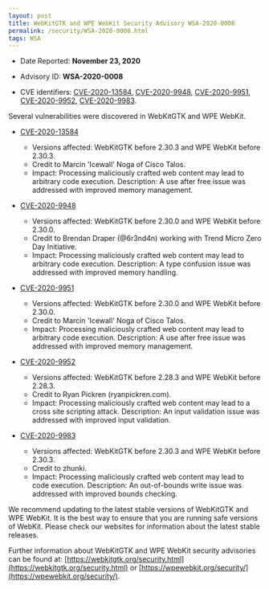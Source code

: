 ```yaml
---
layout: post
title: WebKitGTK and WPE WebKit Security Advisory WSA-2020-0008
permalink: /security/WSA-2020-0008.html
tags: WSA
---
```


* Date Reported: **November 23, 2020**

* Advisory ID: **WSA-2020-0008**

* CVE identifiers: [CVE-2020-13584](#CVE-2020-13584), [CVE-2020-9948](#CVE-2020-9948),
  [CVE-2020-9951](#CVE-2020-9951), [CVE-2020-9952](#CVE-2020-9952),
  [CVE-2020-9983](#CVE-2020-9983).


Several vulnerabilities were discovered in WebKitGTK and WPE WebKit.

* <a name="CVE-2020-13584" href="https://cve.mitre.org/cgi-bin/cvename.cgi?name=CVE-2020-13584">CVE-2020-13584</a>
  * Versions affected: WebKitGTK before 2.30.3 and WPE WebKit before
    2.30.3.
  * Credit to Marcin 'Icewall' Noga of Cisco Talos.
  * Impact: Processing maliciously crafted web content may lead to
    arbitrary code execution. Description: A use after free issue was
    addressed with improved memory management.

* <a name="CVE-2020-9948" href="https://cve.mitre.org/cgi-bin/cvename.cgi?name=CVE-2020-9948">CVE-2020-9948</a>
  * Versions affected: WebKitGTK before 2.30.0 and WPE WebKit before
    2.30.0.
  * Credit to Brendan Draper (@6r3nd4n) working with Trend Micro Zero
    Day Initiative.
  * Impact: Processing maliciously crafted web content may lead to
    arbitrary code execution. Description: A type confusion issue was
    addressed with improved memory handling.

* <a name="CVE-2020-9951" href="https://cve.mitre.org/cgi-bin/cvename.cgi?name=CVE-2020-9951">CVE-2020-9951</a>
  * Versions affected: WebKitGTK before 2.30.0 and WPE WebKit before
    2.30.0.
  * Credit to Marcin 'Icewall' Noga of Cisco Talos.
  * Impact: Processing maliciously crafted web content may lead to
    arbitrary code execution. Description: A use after free issue was
    addressed with improved memory management.

* <a name="CVE-2020-9952" href="https://cve.mitre.org/cgi-bin/cvename.cgi?name=CVE-2020-9952">CVE-2020-9952</a>
  * Versions affected: WebKitGTK before 2.28.3 and WPE WebKit before
    2.28.3.
  * Credit to Ryan Pickren (ryanpickren.com).
  * Impact: Processing maliciously crafted web content may lead to a
    cross site scripting attack. Description: An input validation issue
    was addressed with improved input validation.

* <a name="CVE-2020-9983" href="https://cve.mitre.org/cgi-bin/cvename.cgi?name=CVE-2020-9983">CVE-2020-9983</a>
  * Versions affected: WebKitGTK before 2.30.3 and WPE WebKit before
    2.30.3.
  * Credit to zhunki.
  * Impact: Processing maliciously crafted web content may lead to code
    execution. Description: An out-of-bounds write issue was addressed
    with improved bounds checking.


We recommend updating to the latest stable versions of WebKitGTK and WPE
WebKit. It is the best way to ensure that you are running safe versions
of WebKit. Please check our websites for information about the latest
stable releases.

Further information about WebKitGTK and WPE WebKit security advisories can be found at: 
[https://webkitgtk.org/security.html](https://webkitgtk.org/security.html) or [https://wpewebkit.org/security/](https://wpewebkit.org/security/).
